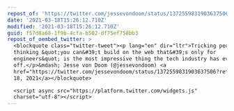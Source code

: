 ```yaml
---
repost_of: 'https://twitter.com/jessevondoom/status/1372559831903637506?s=12'
date: '2021-03-18T15:26:12.710Z'
modified: '2021-03-18T15:26:12.710Z'
guid: f57d8a68-1f9b-4cfa-b502-df75ef758bb3
repost_of_oembed_twitter: >
  <blockquote class="twitter-tweet"><p lang="en" dir="ltr">Tricking people into
  thinking &quot;you can&#39;t build on the web that&#39;s only for
  engineers&quot; is the most impressive thing the tech industry has ever pulled
  off.</p>&mdash; Jesse von Doom (@jessevondoom) <a
  href="https://twitter.com/jessevondoom/status/1372559831903637506?ref_src=twsrc%5Etfw">March
  18, 2021</a></blockquote>

  <script async src="https://platform.twitter.com/widgets.js"
  charset="utf-8"></script>
---
```

 
